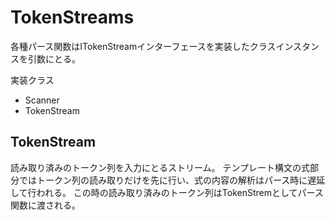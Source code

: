 # TokenStreams
各種パース関数はITokenStreamインターフェースを実装したクラスインスタンスを引数にとる。

実装クラス
- Scanner
- TokenStream

## TokenStream
読み取り済みのトークン列を入力にとるストリーム。
テンプレート構文の式部分ではトークン列の読み取りだけを先に行い、式の内容の解析はパース時に遅延して行われる。
この時の読み取り済みのトークン列はTokenStremとしてパース関数に渡される。
